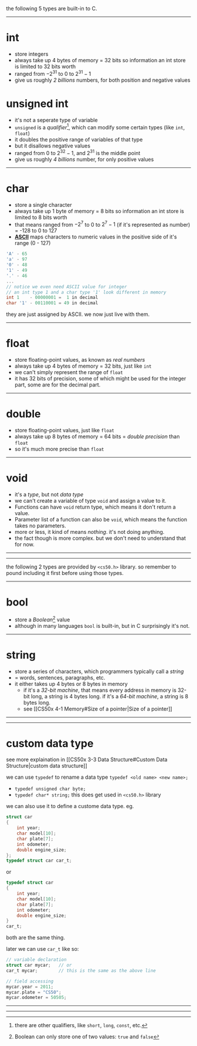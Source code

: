 the following 5 types are built-in to C.
___
# int
* store integers
* always take up 4 bytes of memory = 32 bits
  so information an int store is limited to 32 bits worth
* ranged from $-2^{31}$ to $0$ to $2^{31}-1$
* give us roughly *2 billions* numbers, for both position and negative values

# unsigned int
* it's not a seperate type of variable
* `unsigned` is a *qualifier*[^1], which can modify some certain types (like `int`, `float`)
* it doubles the positive range of variables of that type
* but it disallows negative values 
* ranged from $0$ to $2^{32}-1$, and $2^{31}$ is the middle point
* give us roughly *4 billions* number, for only positive values

[^1]: there are other qualifiers, like `short`, `long`, `const`, etc.
___
# char
* store a single character
* always take up 1 byte of memory = 8 bits
  so information an int store is limited to 8 bits worth
* that means ranged from $-2^7$ to $0$ to $2^7-1$ (if it's represented as number)
  = -128 to 0 to 127
* [**ASCII**](https://www.asciitable.com/) maps characters to numeric values in the positive side of it's range (0 - 127)
```C
'A' - 65
'a' - 97
'0' - 48
'1' - 49
'.' - 46
...
// notice we even need ASCII value for integer
// an int type 1 and a char type '1' look different in memory
int 1    - 00000001 =  1 in decimal
char '1' - 00110001 = 49 in decimal
```
they are just assigned by ASCII. we now just live with them.
___
# float
* store floating-point values, as known as *real numbers*
* always take up 4 bytes of memory = 32 bits, just like `int`
* we can't simply represent the range of `float`
* it has 32 bits of precision, some of which might be used for the integer part, some are for the decimal part.
___
# double
* store floating-point values, just like `float`
* always take up 8 bytes of memory = 64 bits
  = *double precision* than `float`
* so it's much more precise than `float`
___
# void
* it's a *type*, but not *data type*
* we can't create a variable of type `void` and assign a value to it.
* Functions can have `void` return type, which means it don't return a value.
* Parameter list of a function can also be `void`, which means the function takes no parameters.
* more or less, it kind of means *nothing*. it's not doing anything.
* the fact though is more complex. but we don't need to understand that for now.
___
___



the following 2 types are provided by `<cs50.h>` library.
so remember to pound including it first before using those types.
___
# bool
* store a *Boolean*[^2] value
  [^2]: Boolean can only store one of two values: `true` and `false`
* although in many languages `bool` is built-in, but in C surprisingly it's not.
___
# string
* store a series of characters, which programmers typically call a *string*
* = words, sentences, paragraphs, etc.
* it either takes up 4 bytes or 8 bytes in memory
	* if it's a *32-bit machine*, that means every address in memory is 32-bit long, a string is 4 bytes long. if it's a *64-bit machine*, a string is 8 bytes long.
	* see [[CS50x 4-1 Memory#Size of a pointer|Size of a pointer]]
___
___



# custom data type
see more explaination in [[CS50x 3-3 Data Structure#Custom Data Structure|custom data structure]]

we can use `typedef` to rename a data type
`typedef <old name> <new name>;`
* `typedef unsigned char byte;`
* `typedef char* string;`
   this does get used in `<cs50.h>` library

we can also use it to define a custome data type.
eg.
```c
struct car
{
	int year;
	char model[10];
	char plate[7];
	int odometer;
	double engine_size;
};
typedef struct car car_t;
```
or
```c
typedef struct car
{
	int year;
	char model[10];
	char plate[7];
	int odometer;
	double engine_size;
}
car_t;
```
both are the same thing.

later we can use `car_t` like so:
```c
// variable declaration
struct car mycar;   // or
car_t mycar;        // this is the same as the above line

// field accessing
mycar.year = 2011;
mycar.plate = "CS50";
mycar.odometer = 50505;
```
___
___
